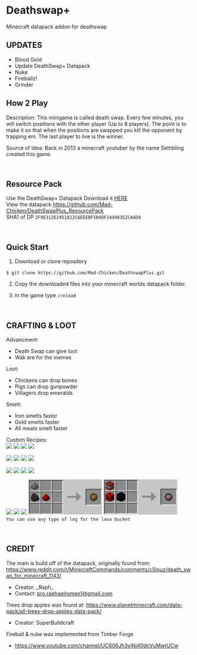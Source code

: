 # Deathswap+
Minecraft datapack addon for deathswap

## UPDATES ##
- Blood Gold <br>
- Update DeathSwap+ Datapack <br>
- Nuke <br>
- Fireballz! <br>
- Grinder


## How 2 Play ##

Description: This minigame is called death swap. Every few minutes, you will switch positions with the other player (Up to 8 players). The point is to make it so that when
the positions are swapped you kill the opponent by trapping em. The last player to live is the winner.

Source of Idea: Back in 2013 a minecraft youtuber by the name Sethbling created this game.

<br>

## Resource Pack ##

Use the DeathSwap+ Datapack
Download it [HERE](https://raw.githubusercontent.com/Mad-Chicken/DeathSwapPlus_ResourcePack/master/RP.zip?raw\=true) <br>
View the datapack https://github.com/Mad-Chicken/DeathSwapPlus_ResourcePack <br>
SHA1 of DP `2F9E312E2451822C6EEEBF504DF244983E2CA4D4`

<br>

## Quick Start ##

1. Download or clone repository
```
$ git clone https://github.com/Mad-Chicken/DeathswapPlus.git
```
2. Copy the downloaded files into your minecraft worlds datapack folder.

3. In the game type `/reload`
<br>

## CRAFTING & LOOT ##

Advancment:
- Death Swap can give loot
- Wak are for the memes

Loot:
- Chickens can drop bones
- Pigs can drop gunpowder
- Villagers drop emeralds

Smelt:   
- Iron smelts faster
- Gold smelts faster
- All meats smelt faster


Custom Recipes:   
<img src="githubImages/CreeperEgg.png" width="200"> <img src="githubImages/SpiderEgg.png" width="200"> <img src="githubImages/SkeletonEgg.png" width="200"> <img src="githubImages/ZombieEgg.png" width="200">

<img src="githubImages/Wool2String.png" width="200"> <img src="githubImages/leather2rotton.png" width="175"> <img src="githubImages/ender2chorus.png" width="200"> <img src="githubImages/Enderpearl.png" width="200">

<img src="githubImages/cobweb.png" width="200"> <img src="githubImages/Spawner.png" width="200"> <img src="githubImages/Elytra.png" width="200"> <img src="githubImages/EndCrystal.png" width="200">

<img src="githubImages/TNT.png" width="200"> <img src="githubImages/Totem.png" width="200"> <img src="githubImages/LavaBucket.png" width="200"> <img src="githubImages/Fireball.png" width="200"> <img src="githubImages/nuke.png" width="200"> <br>
`You can use any type of log for the lava bucket`

<br>

## CREDIT ##

The main is build off of the datapack, originally found from: https://www.reddit.com/r/MinecraftCommands/comments/c5louz/death_swap_for_minecraft_1143/

- Creator: \_Raph\_
- Contact: pro.raphaelromeo1@gmail.com

Trees drop apples was found at: https://www.planetminecraft.com/data-pack/all-trees-drop-apples-data-pack/

- Creator: SuperBuildcraft

Fireball & nuke was implemented from Timber Forge
 - https://www.youtube.com/channel/UC606Jh3yjNj40dcVuMwtUCw